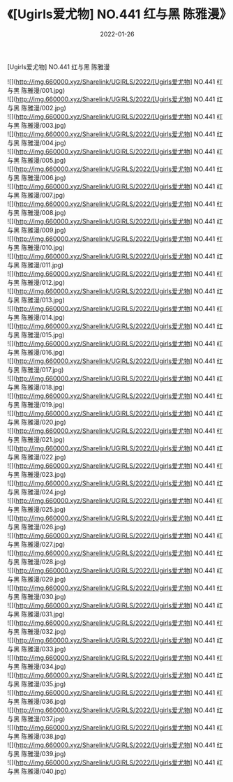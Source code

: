 ﻿---
layout: post
title:  《[Ugirls爱尤物] NO.441 红与黑 陈雅漫》
date:   2022-01-26
img: http://img.660000.xyz/Sharelink/UGIRLS/2022/[Ugirls爱尤物] NO.441 红与黑 陈雅漫/000.jpg
categories: [美女, 清纯, 唯美]
---

[Ugirls爱尤物] NO.441 红与黑 陈雅漫

 ![](http://img.660000.xyz/Sharelink/UGIRLS/2022/[Ugirls爱尤物] NO.441 红与黑 陈雅漫/001.jpg) <br>![](http://img.660000.xyz/Sharelink/UGIRLS/2022/[Ugirls爱尤物] NO.441 红与黑 陈雅漫/002.jpg) <br>![](http://img.660000.xyz/Sharelink/UGIRLS/2022/[Ugirls爱尤物] NO.441 红与黑 陈雅漫/003.jpg) <br>![](http://img.660000.xyz/Sharelink/UGIRLS/2022/[Ugirls爱尤物] NO.441 红与黑 陈雅漫/004.jpg) <br>![](http://img.660000.xyz/Sharelink/UGIRLS/2022/[Ugirls爱尤物] NO.441 红与黑 陈雅漫/005.jpg) <br>![](http://img.660000.xyz/Sharelink/UGIRLS/2022/[Ugirls爱尤物] NO.441 红与黑 陈雅漫/006.jpg) <br>![](http://img.660000.xyz/Sharelink/UGIRLS/2022/[Ugirls爱尤物] NO.441 红与黑 陈雅漫/007.jpg) <br>![](http://img.660000.xyz/Sharelink/UGIRLS/2022/[Ugirls爱尤物] NO.441 红与黑 陈雅漫/008.jpg) <br>![](http://img.660000.xyz/Sharelink/UGIRLS/2022/[Ugirls爱尤物] NO.441 红与黑 陈雅漫/009.jpg) <br>![](http://img.660000.xyz/Sharelink/UGIRLS/2022/[Ugirls爱尤物] NO.441 红与黑 陈雅漫/010.jpg) <br>![](http://img.660000.xyz/Sharelink/UGIRLS/2022/[Ugirls爱尤物] NO.441 红与黑 陈雅漫/011.jpg) <br>![](http://img.660000.xyz/Sharelink/UGIRLS/2022/[Ugirls爱尤物] NO.441 红与黑 陈雅漫/012.jpg) <br>![](http://img.660000.xyz/Sharelink/UGIRLS/2022/[Ugirls爱尤物] NO.441 红与黑 陈雅漫/013.jpg) <br>![](http://img.660000.xyz/Sharelink/UGIRLS/2022/[Ugirls爱尤物] NO.441 红与黑 陈雅漫/014.jpg) <br>![](http://img.660000.xyz/Sharelink/UGIRLS/2022/[Ugirls爱尤物] NO.441 红与黑 陈雅漫/015.jpg) <br>![](http://img.660000.xyz/Sharelink/UGIRLS/2022/[Ugirls爱尤物] NO.441 红与黑 陈雅漫/016.jpg) <br>![](http://img.660000.xyz/Sharelink/UGIRLS/2022/[Ugirls爱尤物] NO.441 红与黑 陈雅漫/017.jpg) <br>![](http://img.660000.xyz/Sharelink/UGIRLS/2022/[Ugirls爱尤物] NO.441 红与黑 陈雅漫/018.jpg) <br>![](http://img.660000.xyz/Sharelink/UGIRLS/2022/[Ugirls爱尤物] NO.441 红与黑 陈雅漫/019.jpg) <br>![](http://img.660000.xyz/Sharelink/UGIRLS/2022/[Ugirls爱尤物] NO.441 红与黑 陈雅漫/020.jpg) <br>![](http://img.660000.xyz/Sharelink/UGIRLS/2022/[Ugirls爱尤物] NO.441 红与黑 陈雅漫/021.jpg) <br>![](http://img.660000.xyz/Sharelink/UGIRLS/2022/[Ugirls爱尤物] NO.441 红与黑 陈雅漫/022.jpg) <br>![](http://img.660000.xyz/Sharelink/UGIRLS/2022/[Ugirls爱尤物] NO.441 红与黑 陈雅漫/023.jpg) <br>![](http://img.660000.xyz/Sharelink/UGIRLS/2022/[Ugirls爱尤物] NO.441 红与黑 陈雅漫/024.jpg) <br>![](http://img.660000.xyz/Sharelink/UGIRLS/2022/[Ugirls爱尤物] NO.441 红与黑 陈雅漫/025.jpg) <br>![](http://img.660000.xyz/Sharelink/UGIRLS/2022/[Ugirls爱尤物] NO.441 红与黑 陈雅漫/026.jpg) <br>![](http://img.660000.xyz/Sharelink/UGIRLS/2022/[Ugirls爱尤物] NO.441 红与黑 陈雅漫/027.jpg) <br>![](http://img.660000.xyz/Sharelink/UGIRLS/2022/[Ugirls爱尤物] NO.441 红与黑 陈雅漫/028.jpg) <br>![](http://img.660000.xyz/Sharelink/UGIRLS/2022/[Ugirls爱尤物] NO.441 红与黑 陈雅漫/029.jpg) <br>![](http://img.660000.xyz/Sharelink/UGIRLS/2022/[Ugirls爱尤物] NO.441 红与黑 陈雅漫/030.jpg) <br>![](http://img.660000.xyz/Sharelink/UGIRLS/2022/[Ugirls爱尤物] NO.441 红与黑 陈雅漫/031.jpg) <br>![](http://img.660000.xyz/Sharelink/UGIRLS/2022/[Ugirls爱尤物] NO.441 红与黑 陈雅漫/032.jpg) <br>![](http://img.660000.xyz/Sharelink/UGIRLS/2022/[Ugirls爱尤物] NO.441 红与黑 陈雅漫/033.jpg) <br>![](http://img.660000.xyz/Sharelink/UGIRLS/2022/[Ugirls爱尤物] NO.441 红与黑 陈雅漫/034.jpg) <br>![](http://img.660000.xyz/Sharelink/UGIRLS/2022/[Ugirls爱尤物] NO.441 红与黑 陈雅漫/035.jpg) <br>![](http://img.660000.xyz/Sharelink/UGIRLS/2022/[Ugirls爱尤物] NO.441 红与黑 陈雅漫/036.jpg) <br>![](http://img.660000.xyz/Sharelink/UGIRLS/2022/[Ugirls爱尤物] NO.441 红与黑 陈雅漫/037.jpg) <br>![](http://img.660000.xyz/Sharelink/UGIRLS/2022/[Ugirls爱尤物] NO.441 红与黑 陈雅漫/038.jpg) <br>![](http://img.660000.xyz/Sharelink/UGIRLS/2022/[Ugirls爱尤物] NO.441 红与黑 陈雅漫/039.jpg) <br>![](http://img.660000.xyz/Sharelink/UGIRLS/2022/[Ugirls爱尤物] NO.441 红与黑 陈雅漫/040.jpg) <br>